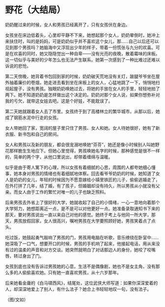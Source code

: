 # 野花（大结局）

奶奶醒过来的时候，女人和男孩已经离开了，只有女孩伏在身边。

女孩坐在床边低着头，心里却平静不下来，她想起那个女人，奶奶晕倒时，她冲上来扶住时，叫的是妈妈，可是奶奶似乎并不喜欢这个女儿，那……自己以后还可以见到那个男孩吗？她脑海中又浮现出少年的样子，带着一份慌张与九分的欢喜。可是在欢喜的同时，她又隐隐觉出一种自卑——没有光亮的夜晚，散着霉味的床板。这一切似乎与美好的少年怎么也无法产生联系。她第一次感到了一种比难过还难以诉说的悲怆。

第二天傍晚，她背着书包回到家的时候，奶奶破天荒地没有关灯，跛腿爷爷坐在屋外抽着廉价的卷烟，她走进去看到坐在床板上的女人，心猛地跳了一下，悄悄地扫视起屋子，没有男孩。独眼奶奶唤她过去，将她的手放在女人的手里，轻轻地拍了两下。她不知道奶奶是怎样做出这个决定的。奶奶对那个女人说，如果你想弥补对我的亏欠，就带这女娃去吧。这是个好娃，不能耽误了。

第二天她就跟着女人去了市里。女孩终于到了高楼林立的繁华城市，从那以后，她成了钢筋水泥中行走的女孩。

女人带她回了家，宽阔的屋子里只住了男孩、女人和她。女人待她很好，她有了新衣服、新书包和自己的房间。

女人和男孩以及新的朋友，都会很宠溺地唤她“芬芬”，她还是像小时候别人叫她野花那样脆生生地应下。但她心里觉得，男孩唤她名字的时候，那种感觉是很不一样的，简单的两个字，从他口里说出，却带着缠绵与温暖。

似乎是由于寄人篱下的心理，所以女孩有着细腻的心思，周围的人都夸她细心懂事，她本身对男孩的情绪也有着细腻地体察。回去看爷爷奶奶的时候，她知道了女人是奶奶的女儿，年轻的时候因为不愿意嫁给小镇里铁匠的儿子，偷偷逃婚走了，在外打拼了几年，结了婚，有了孩子，但婚姻却没有持久，所以男孩从小就没有父亲。而女人由于工作的繁忙对唯一的儿子也缺乏照料。

后来男孩去外省上了很好的大学，她就收起了自己的小情绪，一心一意地向着那个大学努力，她想距离近一点，是不是可以对他更好一点。她准备录取通知书下来的那天，要对男孩说出一直以来自己对他的感觉。她终于考上与他同一所大学，那天，男孩放假回家，女人很高兴，嘱咐男孩在大学要照顾好她，男孩笑着点了点头。

吃过饭，她鼓起勇气敲响了男孩的门，男孩用电脑在听歌，音乐缭绕在卧室中……她深吸了一口气，想要开口的时候，男孩的手机响了起来，他接起电话，用从来没有过的温柔的声音和对方交谈。她突然就明白了对话那边人的身份，她咬了咬嘴唇，转过身出了门。

女孩到底也没有告诉过男孩她的心意。生活不是偶像剧，她也不是女主角，没有那么多的人偷偷喜欢她。只有她一直喜欢男孩，从十六岁那年。

后来她看金庸的《白马啸西风》，结尾处，这位武侠大师写道：如果你深深爱着的人，却深深地爱上了别人，有什么法子？她合上书轻轻地叹一句，没有法子。

（图/文如）